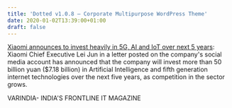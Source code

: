 ```yaml
---
title: 'Dotted v1.0.8 – Corporate Multipurpose WordPress Theme'
date: 2020-01-02T13:39:00+01:00
draft: false
---
```


[Xiaomi announces to invest heavily in 5G, AI and IoT over next 5 years](https://varindia.com/news/xiaomi-announces-to-invest-heavily-in-5g-ai-and-iot-over-next-5-years#.Xg3kXDW8pp4.blogger): Xiaomi Chief Executive Lei Jun in a letter posted on the company's social media account has announced that the company will invest more than 50 billion yuan ($7.18 billion) in Artificial Intelligence and fifth generation internet technologies over the next five years, as competition in the sector grows.  
  
VARINDIA- INDIA'S FRONTLINE IT MAGAZINE